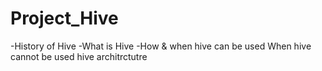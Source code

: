 # Project_Hive
-History of Hive 
-What is Hive 
-How & when hive can be used When hive cannot be used hive architrctutre
